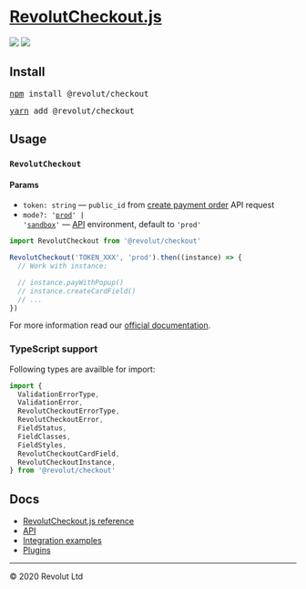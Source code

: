 # [RevolutCheckout.js](https://developer.revolut.com/docs/merchant-api/#revolutcheckout-js-reference)

[![](https://flat.badgen.net/npm/v/@revolut/checkout)](https://www.npmjs.com/package/@revolut/checkout) [![](https://flat.badgen.net/bundlephobia/minzip/@revolut/checkout)](https://bundlephobia.com/result?p=@revolut/checkout)

## Install

<pre>
<a href="https://www.npmjs.com">npm</a> install @revolut/checkout
</pre>

<pre>
<a href="https://yarnpkg.com">yarn</a> add @revolut/checkout
</pre>

## Usage

### `RevolutCheckout`

#### Params

- `token: string` — `public_id` from [create payment order](https://developer.revolut.com/docs/merchant-api/#api-reference-api-reference-orders-create-an-order) API request
- <code>mode?: '<a href="https://business.revolut.com">prod</a>' | '<a href="https://sandbox-business.revolut.com">sandbox</a>'</code> — [API](https://developer.revolut.com/docs/merchant-api/#api) environment, default to `'prod'`

```js
import RevolutCheckout from '@revolut/checkout'

RevolutCheckout('TOKEN_XXX', 'prod').then((instance) => {
  // Work with instance:

  // instance.payWithPopup()
  // instance.createCardField()
  // ...
})
```

For more information read our [official documentation](https://developer.revolut.com/docs/merchant-api/#revolutcheckout-js-reference).


### TypeScript support

Following types are availble for import:

```ts
import {
  ValidationErrorType,
  ValidationError,
  RevolutCheckoutErrorType,
  RevolutCheckoutError,
  FieldStatus,
  FieldClasses,
  FieldStyles,
  RevolutCheckoutCardField,
  RevolutCheckoutInstance,
} from '@revolut/checkout'
```

## Docs

- [RevolutCheckout.js reference](https://developer.revolut.com/docs/merchant-api/#revolutcheckout-js-reference)
- [API](https://developer.revolut.com/docs/merchant-api/#api-reference)
- [Integration examples](https://developer.revolut.com/docs/merchant-api/#integration-guide-integration-examples)
- [Plugins](https://developer.revolut.com/docs/merchant-api/#plugins)

---
© 2020 Revolut Ltd
